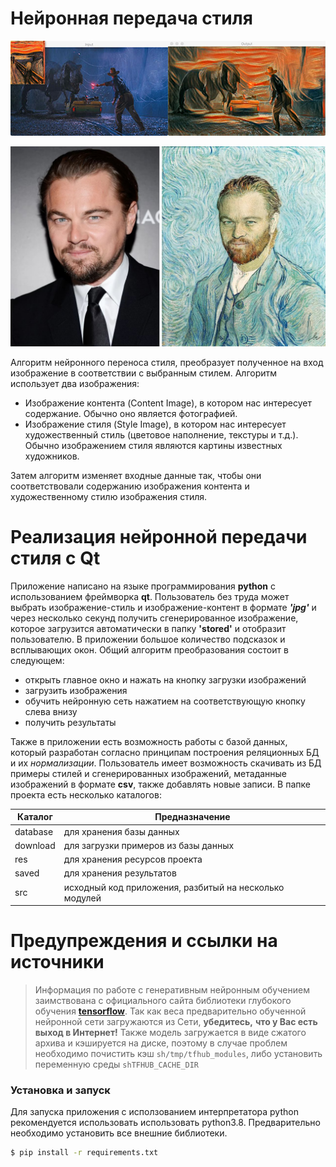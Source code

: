 # Нейронная передача стиля

![](./sample1.jpg)

![](./sample2.jpg)


Алгоритм нейронного переноса стиля, преобразует полученное на вход изображение в соответствии с выбранным стилем. Алгоритм использует два изображения:

  - Изображение контента (Content Image), в котором нас интересует содержание. Обычно оно является фотографией.
  - Изображение стиля (Style Image), в котором нас интересует художественный стиль (цветовое наполнение, текстуры и т.д.). Обычно изображением стиля являются картины известных художников.


Затем алгоритм изменяет входные данные так, чтобы они соответствовали содержанию изображения контента и художественному стилю изображения стиля.




# Реализация нейронной передачи стиля с Qt

  Приложение написано на языке программирования **python** с использованием фреймворка **qt**. Пользователь без труда может выбрать изображение-стиль и изображение-контент в формате ***'jpg'*** и через несколько секунд получить сгенерированное изображение, которое загрузится автоматически в папку **'stored'** и отобразит пользователю.
  В приложении большое количество подсказок и всплывающих окон.
  Общий алгоритм преобразования состоит в следующем:
  - открыть главное окно и нажать на кнопку загрузки изображений
  - загрузить изображения
  - обучить нейронную сеть нажатием на соответствующую кнопку слева внизу
  - получить результаты


Также в приложении есть возможность работы с базой данных, который разработан согласно принципам построения реляционных БД и их *нормализации*. Пользователь имеет возможность скачивать из БД примеры стилей и сгенерированных изображений, метаданные изображений в формате **csv**, также добавлять новые записи.
В папке проекта есть несколько каталогов:

| Каталог | Предназначение |
| ------ | ------ |
| database | для хранения базы данных |
| download | для загрузки примеров из базы данных|
| res | для хранения ресурсов проекта |
| saved | для хранения результатов |
| src | исходный код приложения, разбитый на несколько модулей|


# Предупреждения и ссылки на источники
> Информация по работе с генеративным
> нейронным обучением
> заимствована с официального
> сайта библиотеки глубокого
> обучения [**tensorflow**](https://www.tensorflow.org/tutorials/generative/style_transfer).
> Так как веса предварительно обученной
> нейронной сети загружаются из Сети,
> **убедитесь,** ****что у Вас есть выход в Интернет!****
> Также модель загружается в виде сжатого архива
> и кэшируется на диске, поэтому в случае проблем
> необходимо почистить кэш  ```sh/tmp/tfhub_modules```,
> либо установить переменную среды ```shTFHUB_CACHE_DIR```


### Установка и запуск

Для запуска приложения с исползованием интерпретатора python рекомендуется использовать использовать python3.8.
Предварительно необходимо установить все внешние библиотеки.

```sh
$ pip install -r requirements.txt
```



